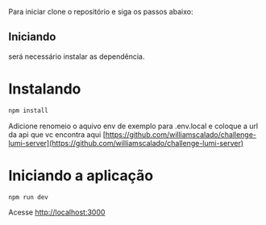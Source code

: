 Para iniciar clone o repositório e siga os passos abaixo:

## Iniciando
será necessário instalar as dependência.

# Instalando

```bash
npm install
```

Adicione renomeio o aquivo env de exemplo para .env.local e coloque a url da api que vc encontra aqui [https://github.com/williamscalado/challenge-lumi-server](https://github.com/williamscalado/challenge-lumi-server)

# Iniciando a aplicação

```bash
npm run dev

```


Acesse  [http://localhost:3000](http://localhost:3000)
